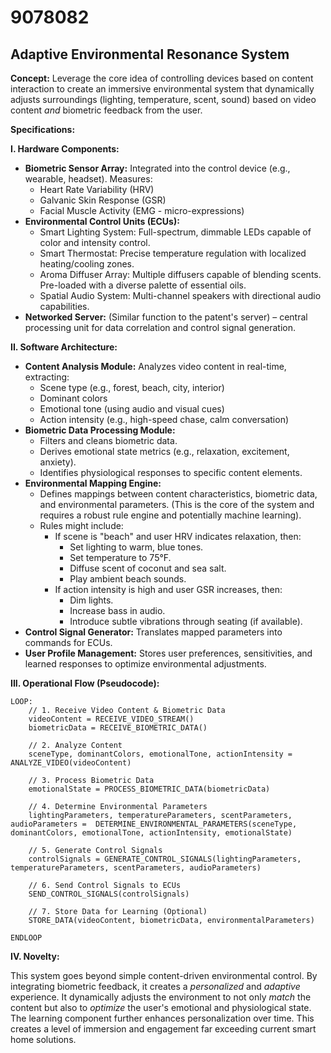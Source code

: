 # 9078082

## Adaptive Environmental Resonance System

**Concept:** Leverage the core idea of controlling devices based on content interaction to create an immersive environmental system that dynamically adjusts surroundings (lighting, temperature, scent, sound) based on video content *and* biometric feedback from the user.

**Specifications:**

**I. Hardware Components:**

*   **Biometric Sensor Array:**  Integrated into the control device (e.g., wearable, headset). Measures:
    *   Heart Rate Variability (HRV)
    *   Galvanic Skin Response (GSR)
    *   Facial Muscle Activity (EMG - micro-expressions)
*   **Environmental Control Units (ECUs):**
    *   Smart Lighting System: Full-spectrum, dimmable LEDs capable of color and intensity control.
    *   Smart Thermostat: Precise temperature regulation with localized heating/cooling zones.
    *   Aroma Diffuser Array: Multiple diffusers capable of blending scents.  Pre-loaded with a diverse palette of essential oils.
    *   Spatial Audio System: Multi-channel speakers with directional audio capabilities.
*   **Networked Server:** (Similar function to the patent's server) – central processing unit for data correlation and control signal generation.

**II. Software Architecture:**

*   **Content Analysis Module:**  Analyzes video content in real-time, extracting:
    *   Scene type (e.g., forest, beach, city, interior)
    *   Dominant colors
    *   Emotional tone (using audio and visual cues)
    *   Action intensity (e.g., high-speed chase, calm conversation)
*   **Biometric Data Processing Module:**
    *   Filters and cleans biometric data.
    *   Derives emotional state metrics (e.g., relaxation, excitement, anxiety).
    *   Identifies physiological responses to specific content elements.
*   **Environmental Mapping Engine:**
    *   Defines mappings between content characteristics, biometric data, and environmental parameters.  (This is the core of the system and requires a robust rule engine and potentially machine learning).
    *   Rules might include:
        *   If scene is "beach" and user HRV indicates relaxation, then:
            *   Set lighting to warm, blue tones.
            *   Set temperature to 75°F.
            *   Diffuse scent of coconut and sea salt.
            *   Play ambient beach sounds.
        *   If action intensity is high and user GSR increases, then:
            *   Dim lights.
            *   Increase bass in audio.
            *   Introduce subtle vibrations through seating (if available).
*   **Control Signal Generator:** Translates mapped parameters into commands for ECUs.
*   **User Profile Management:**  Stores user preferences, sensitivities, and learned responses to optimize environmental adjustments.

**III. Operational Flow (Pseudocode):**

```
LOOP:
    // 1. Receive Video Content & Biometric Data
    videoContent = RECEIVE_VIDEO_STREAM()
    biometricData = RECEIVE_BIOMETRIC_DATA()

    // 2. Analyze Content
    sceneType, dominantColors, emotionalTone, actionIntensity = ANALYZE_VIDEO(videoContent)

    // 3. Process Biometric Data
    emotionalState = PROCESS_BIOMETRIC_DATA(biometricData)

    // 4. Determine Environmental Parameters
    lightingParameters, temperatureParameters, scentParameters, audioParameters =  DETERMINE_ENVIRONMENTAL_PARAMETERS(sceneType, dominantColors, emotionalTone, actionIntensity, emotionalState)

    // 5. Generate Control Signals
    controlSignals = GENERATE_CONTROL_SIGNALS(lightingParameters, temperatureParameters, scentParameters, audioParameters)

    // 6. Send Control Signals to ECUs
    SEND_CONTROL_SIGNALS(controlSignals)

    // 7. Store Data for Learning (Optional)
    STORE_DATA(videoContent, biometricData, environmentalParameters)

ENDLOOP
```

**IV. Novelty:**

This system goes beyond simple content-driven environmental control. By integrating biometric feedback, it creates a *personalized* and *adaptive* experience.  It dynamically adjusts the environment to not only *match* the content but also to *optimize* the user's emotional and physiological state. The learning component further enhances personalization over time. This creates a level of immersion and engagement far exceeding current smart home solutions.